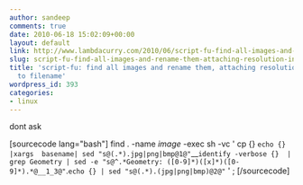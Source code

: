 ```yaml
---
author: sandeep
comments: true
date: 2010-06-18 15:02:09+00:00
layout: default
link: http://www.lambdacurry.com/2010/06/script-fu-find-all-images-and-rename-them-attaching-resolution-information-to-filename/
slug: script-fu-find-all-images-and-rename-them-attaching-resolution-information-to-filename
title: 'script-fu: find all images and rename them, attaching resolution information
  to filename'
wordpress_id: 393
categories:
- linux
---
```


dont ask  

  

[sourcecode lang="bash"]
 find   .  -name *image* -exec sh -vc ' cp {}  `echo {} |xargs  basename| sed "s@(.*).jpg|png|bmp@1@"`__`identify -verbose {}  | grep Geometry | sed -e "s@^.*Geometry: ([0-9]*)([x]*)([0-9]*).*@__1_3@"`.`echo {} | sed "s@(.*).(jpg|png|bmp)@2@"` ' ;
[/sourcecode]
